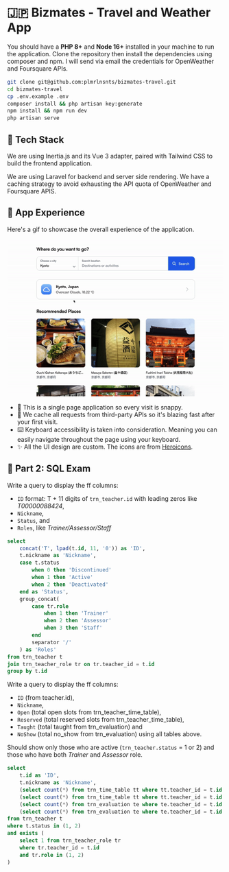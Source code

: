 # 🇯🇵 Bizmates - Travel and Weather App

You should have a **PHP 8+** and **Node 16+** installed in your machine to run the application. Clone the repository then install the dependencies using composer and npm. I will send via email the credentials for OpenWeather and Foursquare APIs.

```bash
git clone git@github.com:plmrlnsnts/bizmates-travel.git
cd bizmates-travel
cp .env.example .env
composer install && php artisan key:generate
npm install && npm run dev
php artisan serve
```

## 🥞 Tech Stack

 We are using Inertia.js and its Vue 3 adapter, paired with Tailwind CSS to build the frontend application.

 We are using Laravel for backend and server side rendering. We have a caching strategy to avoid exhausting the API quota of OpenWeather and Foursquare APIS.

## 🚀 App Experience

Here's a gif to showcase the overall experience of the application.

![Demo GIF](./docs/demo.gif)

- 🤖 This is a single page application so every visit is snappy.
- 💨 We cache all requests from third-party APIs so it's blazing fast after your first visit.
- ⌨️ Keyboard accessibility is taken into consideration. Meaning you can easily navigate throughout the page using your keyboard.
- ✨ All the UI design are custom. The icons are from [Heroicons](https://heroicons.com/]).

## 📀 Part 2: SQL Exam

Write a query to display the ff columns:
- `ID` format: T + 11 digits of `trn_teacher.id` with leading zeros like *T00000088424*,
- `Nickname`,
- `Status`, and
- `Roles`, like *Trainer/Assessor/Staff*

```sql
select
    concat('T', lpad(t.id, 11, '0')) as 'ID',
    t.nickname as 'Nickname',
    case t.status
        when 0 then 'Discontinued'
        when 1 then 'Active'
        when 2 then 'Deactivated'
    end as 'Status',
    group_concat(
        case tr.role
            when 1 then 'Trainer'
            when 2 then 'Assessor'
            when 3 then 'Staff'
        end
        separator '/'
    ) as 'Roles'
from trn_teacher t
join trn_teacher_role tr on tr.teacher_id = t.id
group by t.id
```

Write a query to display the ff columns:
- `ID` (from teacher.id),
- `Nickname`, 
- `Open` (total open slots from trn_teacher_time_table),
- `Reserved` (total reserved slots from trn_teacher_time_table),
- `Taught` (total taught from trn_evaluation) and
- `NoShow` (total no_show from trn_evaluation) using all tables above.

Should show only those who are active (`trn_teacher.status` = 1 or 2) and those who have both *Trainer* and *Assessor* role.

```sql
select
    t.id as 'ID',
    t.nickname as 'Nickname',
    (select count(*) from trn_time_table tt where tt.teacher_id = t.id and tt.status = 1) as 'Open',
    (select count(*) from trn_time_table tt where tt.teacher_id = t.id and tt.status = 3) as 'Reserved',
    (select count(*) from trn_evaluation te where te.teacher_id = t.id and te.result = 1) as 'Taught',
    (select count(*) from trn_evaluation te where te.teacher_id = t.id and te.result = 2) as 'No Show'
from trn_teacher t
where t.status in (1, 2)
and exists (
    select 1 from trn_teacher_role tr
    where tr.teacher_id = t.id
    and tr.role in (1, 2)
)
```
